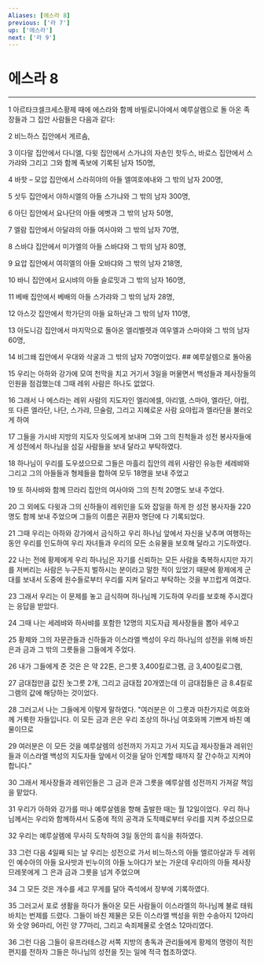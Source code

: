 ```yaml
---
Aliases: [에스라 8]
previous: ['라 7']
up: ['에스라']
next: ['라 9']
---
```

# 에스라 8

***


1 아르타크셀크세스황제 때에 에스라와 함께 바빌로니아에서 예루살렘으로 돌 아온 족장들과 그 집안 사람들은 다음과 같다: 

2 비느하스 집안에서 게르솜, 

3 이다말 집안에서 다니엘, 다윗 집안에서 스가냐의 자손인 핫두스, 바로스 집안에서 스가랴와 그리고 그와 함께 족보에 기록된 남자 150명, 

4 바핫 – 모압 집안에서 스라히야의 아들 엘여호에내와 그 밖의 남자 200명, 

5 삿두 집안에서 야하시엘의 아들 스가냐와 그 밖의 남자 300명, 

6 아딘 집안에서 요나단의 아들 에벳과 그 밖의 남자 50명, 

7 엘람 집안에서 아달랴의 아들 여사야와 그 밖의 남자 70명, 

8 스바댜 집안에서 미가엘의 아들 스바댜와 그 밖의 남자 80명, 

9 요압 집안에서 여히엘의 아들 오바댜와 그 밖의 남자 218명, 

10 바니 집안에서 요시뱌의 아들 슬로밋과 그 밖의 남자 160명, 

11 베배 집안에서 베배의 아들 스가랴와 그 밖의 남자 28명, 

12 아스갓 집안에서 학가단의 아들 요하난과 그 밖의 남자 110명, 

13 아도니감 집안에서 마지막으로 돌아온 엘리벨렛과 여우엘과 스마야와 그 밖의 남자 60명, 

14 비그왜 집안에서 우대와 삭굴과 그 밖의 남자 70명이었다. ## 예루살렘으로 돌아옴 

15 우리는 아하와 강가에 모여 천막을 치고 거기서 3일을 머물면서 백성들과 제사장들의 인원을 점검했는데 그때 레위 사람은 하나도 없었다. 

16 그래서 나 에스라는 레위 사람의 지도자인 엘리에셀, 아리엘, 스마야, 엘라단, 야립, 또 다른 엘라단, 나단, 스가랴, 므술람, 그리고 지혜로운 사람 요야립과 엘라단을 불러오게 하여 

17 그들을 가시뱌 지방의 지도자 잇도에게 보내며 그와 그의 친척들과 성전 봉사자들에게 성전에서 하나님을 섬길 사람들을 보내 달라고 부탁하였다. 

18 하나님이 우리를 도우셨으므로 그들은 마흘리 집안의 레위 사람인 유능한 세레뱌와 그리고 그의 아들들과 형제들을 합하여 모두 18명을 보내 주었고 

19 또 하사뱌와 함께 므라리 집안의 여사야와 그의 친척 20명도 보내 주었다. 

20 그 외에도 다윗과 그의 신하들이 레위인을 도와 잡일을 하게 한 성전 봉사자들 220명도 함께 보내 주었으며 그들의 이름은 귀환자 명단에 다 기록되었다. 

21 그때 우리는 아하와 강가에서 금식하고 우리 하나님 앞에서 자신을 낮추며 여행하는 동안 우리를 인도하여 우리 자녀들과 우리의 모든 소유물을 보호해 달라고 기도하였다. 

22 나는 전에 황제에게 우리 하나님은 자기를 신뢰하는 모든 사람을 축복하시지만 자기를 저버리는 사람은 누구든지 벌하시는 분이라고 말한 적이 있었기 때문에 황제에게 군대를 보내서 도중에 원수들로부터 우리를 지켜 달라고 부탁하는 것을 부끄럽게 여겼다. 

23 그래서 우리는 이 문제를 놓고 금식하며 하나님께 기도하여 우리를 보호해 주시겠다는 응답을 받았다. 

24 그때 나는 세레뱌와 하사뱌를 포함한 12명의 지도자급 제사장들을 뽑아 세우고 

25 황제와 그의 자문관들과 신하들과 이스라엘 백성이 우리 하나님의 성전을 위해 바친 은과 금과 그 밖의 그릇들을 그들에게 주었다. 

26 내가 그들에게 준 것은 은 약 22톤, 은그릇 3,400킬로그램, 금 3,400킬로그램, 

27 금대접만큼 값진 놋그릇 2개, 그리고 금대접 20개였는데 이 금대접들은 금 8.4킬로그램의 값에 해당하는 것이었다. 

28 그러고서 나는 그들에게 이렇게 말하였다. "여러분은 이 그릇과 마찬가지로 여호와께 거룩한 자들입니다. 이 모든 금과 은은 우리 조상의 하나님 여호와께 기쁘게 바친 예물이므로 

29 여러분은 이 모든 것을 예루살렘의 성전까지 가지고 가서 지도급 제사장들과 레위인들과 이스라엘 백성의 지도자들 앞에서 이것을 달아 인계할 때까지 잘 간수하고 지켜야 합니다." 

30 그래서 제사장들과 레위인들은 그 금과 은과 그릇을 예루살렘 성전까지 가져갈 책임을 맡았다. 

31 우리가 아하와 강가를 떠나 예루살렘을 향해 출발한 때는 월 12일이었다. 우리 하나님께서는 우리와 함께하셔서 도중에 적의 공격과 도적떼로부터 우리를 지켜 주셨으므로 

32 우리는 예루살렘에 무사히 도착하여 3일 동안의 휴식을 취하였다. 

33 그런 다음 4일째 되는 날 우리는 성전으로 가서 비느하스의 아들 엘르아살과 두 레위인 예수아의 아들 요사밧과 빈누이의 아들 노아댜가 보는 가운데 우리아의 아들 제사장 므레못에게 그 은과 금과 그릇을 넘겨 주었으며 

34 그 모든 것은 개수를 세고 무게를 달아 즉석에서 장부에 기록하였다. 

35 그러고서 포로 생활을 하다가 돌아온 모든 사람들이 이스라엘의 하나님께 불로 태워 바치는 번제를 드렸다. 그들이 바친 제물은 모든 이스라엘 백성을 위한 수송아지 12마리와 숫양 96마리, 어린 양 77마리, 그리고 속죄제물로 숫염소 12마리였다. 

36 그런 다음 그들이 유프라테스강 서쪽 지방의 총독과 관리들에게 황제의 명령이 적힌 편지를 전하자 그들은 하나님의 성전을 짓는 일에 적극 협조하였다.

